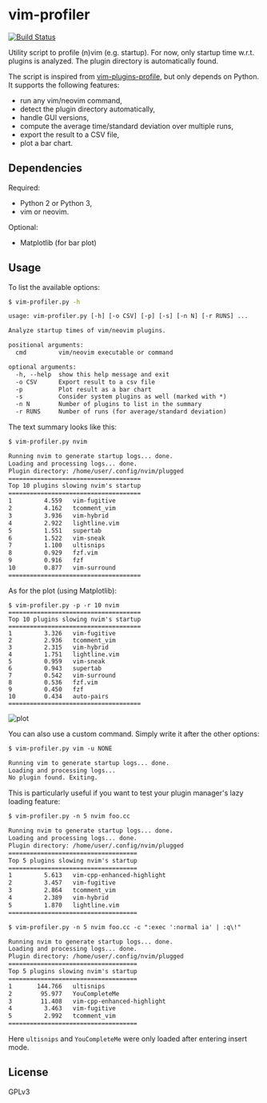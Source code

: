 vim-profiler
============

[![Build Status](https://travis-ci.org/bchretien/vim-profiler.svg?branch=master)](https://travis-ci.org/bchretien/vim-profiler)

Utility script to profile (n)vim (e.g. startup). For now, only startup time
w.r.t. plugins is analyzed. The plugin directory is automatically found.

The script is inspired from [vim-plugins-profile][vim-plugins-profile], but
only depends on Python. It supports the following features:

- run any vim/neovim command,
- detect the plugin directory automatically,
- handle GUI versions,
- compute the average time/standard deviation over multiple runs,
- export the result to a CSV file,
- plot a bar chart.

## Dependencies

Required:

- Python 2 or Python 3,
- vim or neovim.

Optional:

- Matplotlib (for bar plot)

## Usage

To list the available options:
```sh
$ vim-profiler.py -h
```

```txt
usage: vim-profiler.py [-h] [-o CSV] [-p] [-s] [-n N] [-r RUNS] ...

Analyze startup times of vim/neovim plugins.

positional arguments:
  cmd         vim/neovim executable or command

optional arguments:
  -h, --help  show this help message and exit
  -o CSV      Export result to a csv file
  -p          Plot result as a bar chart
  -s          Consider system plugins as well (marked with *)
  -n N        Number of plugins to list in the summary
  -r RUNS     Number of runs (for average/standard deviation)
```

The text summary looks like this:

```txt
$ vim-profiler.py nvim

Running nvim to generate startup logs... done.
Loading and processing logs... done.
Plugin directory: /home/user/.config/nvim/plugged
=====================================
Top 10 plugins slowing nvim's startup
=====================================
1         4.559   vim-fugitive
2         4.162   tcomment_vim
3         3.936   vim-hybrid
4         2.922   lightline.vim
5         1.551   supertab
6         1.522   vim-sneak
7         1.100   ultisnips
8         0.929   fzf.vim
9         0.916   fzf
10        0.877   vim-surround
=====================================
```

As for the plot (using Matplotlib):

```
$ vim-profiler.py -p -r 10 nvim
=====================================
Top 10 plugins slowing nvim's startup
=====================================
1         3.326   vim-fugitive
2         2.936   tcomment_vim
3         2.315   vim-hybrid
4         1.751   lightline.vim
5         0.959   vim-sneak
6         0.943   supertab
7         0.542   vim-surround
8         0.536   fzf.vim
9         0.450   fzf
10        0.434   auto-pairs
=====================================
```

![plot](https://raw.githubusercontent.com/bchretien/vim-profiler/master/.images/plot.png "Plot")

You can also use a custom command. Simply write it after the other options:

```txt
$ vim-profiler.py vim -u NONE

Running vim to generate startup logs... done.
Loading and processing logs...
No plugin found. Exiting.
```

This is particularly useful if you want to test your plugin manager's lazy
loading feature:

```txt
$ vim-profiler.py -n 5 nvim foo.cc

Running nvim to generate startup logs... done.
Loading and processing logs... done.
Plugin directory: /home/user/.config/nvim/plugged
====================================
Top 5 plugins slowing nvim's startup
====================================
1         5.613   vim-cpp-enhanced-highlight
2         3.457   vim-fugitive
3         2.864   tcomment_vim
4         2.389   vim-hybrid
5         1.870   lightline.vim
====================================

$ vim-profiler.py -n 5 nvim foo.cc -c ":exec ':normal ia' | :q\!"

Running nvim to generate startup logs... done.
Loading and processing logs... done.
Plugin directory: /home/user/.config/nvim/plugged
====================================
Top 5 plugins slowing nvim's startup
====================================
1       144.766   ultisnips
2        95.977   YouCompleteMe
3        11.408   vim-cpp-enhanced-highlight
4         3.463   vim-fugitive
5         2.992   tcomment_vim
====================================
```

Here `ultisnips` and `YouCompleteMe` were only loaded after entering insert
mode.

## License

GPLv3

[vim-plugins-profile]: https://github.com/hyiltiz/vim-plugins-profile
